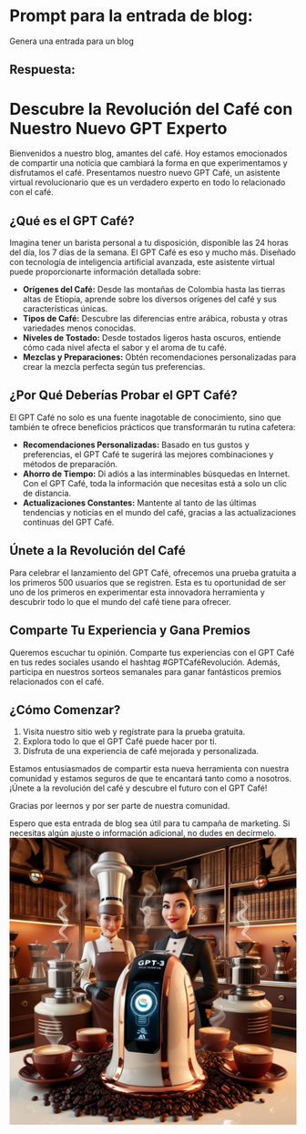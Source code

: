 # Prompt para la entrada de blog:

Genera una entrada para un blog

## Respuesta:

# Descubre la Revolución del Café con Nuestro Nuevo GPT Experto

Bienvenidos a nuestro blog, amantes del café. Hoy estamos emocionados de compartir una noticia que cambiará la forma en que experimentamos y disfrutamos el café. Presentamos nuestro nuevo GPT Café, un asistente virtual revolucionario que es un verdadero experto en todo lo relacionado con el café.

## ¿Qué es el GPT Café?

Imagina tener un barista personal a tu disposición, disponible las 24 horas del día, los 7 días de la semana. El GPT Café es eso y mucho más. Diseñado con tecnología de inteligencia artificial avanzada, este asistente virtual puede proporcionarte información detallada sobre:

- **Orígenes del Café:** Desde las montañas de Colombia hasta las tierras altas de Etiopía, aprende sobre los diversos orígenes del café y sus características únicas.
- **Tipos de Café:** Descubre las diferencias entre arábica, robusta y otras variedades menos conocidas.
- **Niveles de Tostado:** Desde tostados ligeros hasta oscuros, entiende cómo cada nivel afecta el sabor y el aroma de tu café.
- **Mezclas y Preparaciones:** Obtén recomendaciones personalizadas para crear la mezcla perfecta según tus preferencias.

## ¿Por Qué Deberías Probar el GPT Café?

El GPT Café no solo es una fuente inagotable de conocimiento, sino que también te ofrece beneficios prácticos que transformarán tu rutina cafetera:

- **Recomendaciones Personalizadas:** Basado en tus gustos y preferencias, el GPT Café te sugerirá las mejores combinaciones y métodos de preparación.
- **Ahorro de Tiempo:** Di adiós a las interminables búsquedas en Internet. Con el GPT Café, toda la información que necesitas está a solo un clic de distancia.
- **Actualizaciones Constantes:** Mantente al tanto de las últimas tendencias y noticias en el mundo del café, gracias a las actualizaciones continuas del GPT Café.

## Únete a la Revolución del Café

Para celebrar el lanzamiento del GPT Café, ofrecemos una prueba gratuita a los primeros 500 usuarios que se registren. Esta es tu oportunidad de ser uno de los primeros en experimentar esta innovadora herramienta y descubrir todo lo que el mundo del café tiene para ofrecer.

## Comparte Tu Experiencia y Gana Premios

Queremos escuchar tu opinión. Comparte tus experiencias con el GPT Café en tus redes sociales usando el hashtag #GPTCaféRevolución. Además, participa en nuestros sorteos semanales para ganar fantásticos premios relacionados con el café.

## ¿Cómo Comenzar?

1. Visita nuestro sitio web y regístrate para la prueba gratuita.
2. Explora todo lo que el GPT Café puede hacer por ti.
3. Disfruta de una experiencia de café mejorada y personalizada.

Estamos entusiasmados de compartir esta nueva herramienta con nuestra comunidad y estamos seguros de que te encantará tanto como a nosotros. ¡Únete a la revolución del café y descubre el futuro con el GPT Café!

Gracias por leernos y por ser parte de nuestra comunidad.

Espero que esta entrada de blog sea útil para tu campaña de marketing. Si necesitas algún ajuste o información adicional, no dudes en decírmelo.
![Imagen de blog](https://github.com/Le0Studios/IACreativaTeam32v2/blob/main/Blog.jpg)
